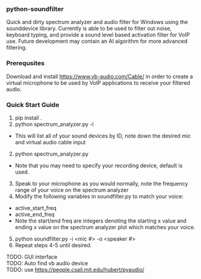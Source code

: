 ### python-soundfilter
Quick and dirty spectrum analyzer and audio filter for Windows using the sounddevice library. Currently is able to be used to filter out noise, keyboard typing, and provide a sound level based activation filter for VoIP use. Future development may contain an AI algorithm for more advanced filtering.
### Prerequsites
Download and install https://www.vb-audio.com/Cable/ in order to create a virtual microphone to be used by VoIP applications to receive your filtered audio.
### Quick Start Guide
1) pip install .
2) python spectrum_analyzer.py -l 
- This will list all of your sound devices by ID, note down the desired mic and virtual audio cable input
2) python spectrum_analyzer.py 
- Note that you may need to specify your recording device, default is used.
3) Speak to your microphone as you would normally, note the frequency range of your voice on the spectrum analyzer
4) Modify the following variables in soundfilter.py to match your voice:

- active_start_freq
- active_end_freq
- Note the start/end freq are integers denoting the starting x value and ending x value on the spectrum analyzer plot which matches your voice.

5) python soundfilter.py -i <mic #> -o <speaker #>
6) Repeat steps 4-5 until desired.



TODO: GUI interface    
TODO: Auto find vb audio device    
TODO: use https://people.csail.mit.edu/hubert/pyaudio/    
